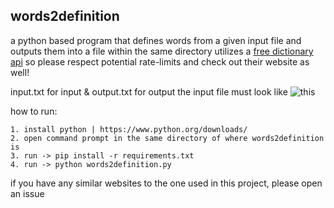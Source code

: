 ## words2definition

a python based program that defines words from a given input file and outputs them into a file within the same directory
utilizes a [free dictionary api](https://dictionaryapi.dev/) so please respect potential rate-limits and check out their website as well!

input.txt for input & output.txt for output
the input file must look like ![this]([http://url/to/img.png](https://github.com/returnkirbo/word2definition/blob/main/example.png))

how to run:
```
1. install python | https://www.python.org/downloads/
2. open command prompt in the same directory of where words2definition is
3. run -> pip install -r requirements.txt
4. run -> python words2definition.py
```

if you have any similar websites to the one used in this project, please open an issue
